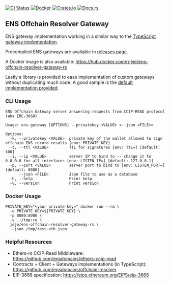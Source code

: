 <!-- Badges -->
[![CI Status][ci-badge]][ci-url]
[![Docker][docker-badge]][docker-url]
[![Crates.io][crates-badge]][crates-url]
[![Docs.rs][docs-badge]][docs-url]

<!-- Badge Images -->
[ci-badge]: https://github.com/jeje/ens-offchain-resolver-gateway-rs/actions/workflows/ci.yml/badge.svg
[ci-url]: https://github.com/jeje/ens-offchain-resolver-gateway-rs/actions/workflows/ci.yml
[docker-badge]: https://img.shields.io/badge/docker-%230db7ed.svg?logo=docker&logoColor=white
[docker-url]: https://hub.docker.com/r/jeje/ens-offchain-resolver-gateway-rs
[crates-badge]: https://img.shields.io/crates/v/ens-offchain-resolver-gateway.svg
[crates-url]: https://crates.io/crates/ens-offchain-resolver-gateway
[docs-badge]: https://docs.rs/ens-offchain-resolver-gateway/badge.svg
[docs-url]: https://docs.rs/ens-offchain-resolver-gateway


## ENS Offchain Resolver Gateway

ENS gateway implementation working in a similar way to the
[TypeScript gateway implementation](https://github.com/ensdomains/offchain-resolver/tree/main/packages/gateway).

Precompiled ENS gateways are available in [releases page](https://github.com/jeje/ens-offchain-resolver-gateway-rs/releases).

A Docker image is also available: https://hub.docker.com/r/jeje/ens-offchain-resolver-gateway-rs

Lastly a library is provided to ease implementation of custom gateways without duplicating much code.
A good sample is the [default implementation provided](src/main.rs).

### CLI Usage

```
ENS Offchain Gateway server answering requests from CCIP-READ protocol (aka ERC-3668)

Usage: ens-gateway [OPTIONS] --privatekey <VALUE> <--json <FILE>>

Options:
  -k, --privatekey <VALUE>  private key of the wallet allowed to sign offchain ENS record results [env: PRIVATE_KEY]
  -t, --ttl <VALUE>         TTL for signatures [env: TTL=] [default: 300]
  -i, --ip <VALUE>          server IP to bind to -- change it to 0.0.0.0 for all interfaces [env: LISTEN_IP=] [default: 127.0.0.1]
  -p, --port <VALUE>        server port to bind to [env: LISTEN_PORT=] [default: 8080]
      --json <FILE>         Json file to use as a database
  -h, --help                Print help
  -V, --version             Print version
```

### Docker Usage
```shell
PRIVATE_KEY="<your private key>" docker run --rm \
  -e PRIVATE_KEY=${PRIVATE_KEY} \
  -p 8080:8080 \
  -v .:/tmp:ro \
  jeje/ens-offchain-resolver-gateway-rs \
  --json /tmp/test.eth.json
```

### Helpful Resources

* Ethers-rs CCIP-Read Middleware: https://github.com/ensdomains/ethers-ccip-read
* Contracts + Client + Gateways implementations (in TypeScript): \
  https://github.com/ensdomains/offchain-resolver
* EIP-3668 specification: https://eips.ethereum.org/EIPS/eip-3668
